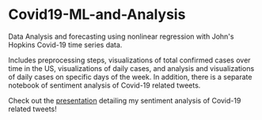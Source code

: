 # Covid19-ML-and-Analysis

Data Analysis and forecasting using nonlinear regression with John's Hopkins Covid-19 time series data. 

Includes preprocessing steps, visualizations of total confirmed cases over time in the US, visualizations of daily cases, and analysis and 
visualizations of daily cases on specific days of the week. In addition, there is a separate notebook of sentiment analysis of Covid-19 related tweets.


Check out the [presentation](https://docs.google.com/presentation/d/1_LFEtgZS87ksLa_7ZpoXTVOpEUQzky-52XlcFQfCZgE/edit?usp=sharing) detailing my sentiment analysis of Covid-19 related tweets!
